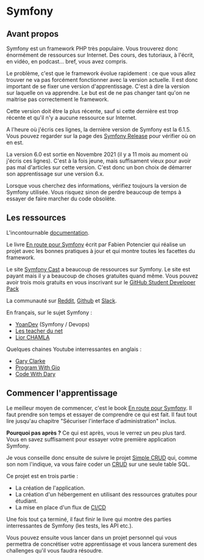 # Symfony

## Avant propos

Symfony est un framework PHP très populaire. Vous trouverez donc énormément de ressources sur Internet. Des cours, des tutoriaux, à l'écrit, en vidéo, en podcast... bref, vous avez compris.

Le problème, c'est que le framework évolue rapidement : ce que vous allez trouver ne va pas forcément fonctionner avec la version actuelle.
Il est donc important de se fixer une version d'apprentissage. C'est à dire la version sur laquelle on va apprendre. Le but est de ne pas changer tant qu'on ne maitrise pas correctement le framework.

Cette version doit être la plus récente, sauf si cette dernière est trop récente et qu'il n'y a aucune ressource sur Internet.

A l'heure où j'écris ces lignes, la dernière version de Symfony est la 6.1.5. Vous pouvez regarder sur la page des [Symfony Release](https://symfony.com/releases) pour vérifier où on en est.

La version 6.0 est sortie en Novembre 2021 (il y a 11 mois au moment où j'écris ces lignes). C'est à la fois jeune, mais suffisament vieux pour avoir pas mal d'articles sur cette version. C'est donc un bon choix de démarrer son apprentissage sur une version 6.x.

Lorsque vous cherchez des informations, vérifiez toujours la version de Symfony utilisée. Vous risquez sinon de perdre beaucoup de temps à essayer de faire marcher du code obsolète.

## Les ressources

L'incontournable [documentation](https://symfony.com/doc/current/index.html).

Le livre [En route pour Symfony](https://symfony.com/doc/6.0/the-fast-track/fr/index.html) écrit par Fabien Potencier qui réalise un projet avec les bonnes pratiques à jour et qui montre toutes les facettes du framework.

Le site [Symfony Cast](https://symfonycasts.com/) a beaucoup de ressources sur Symfony. Le site est payant mais il y a beaucoup de choses gratuites quand même. Vous pouvez avoir trois mois gratuits en vous inscrivant sur le [GitHub Student Developer Pack](https://education.github.com/pack)

La communauté sur [Reddit](https://www.reddit.com/r/symfony/), [Github](https://github.com/symfony/symfony/discussions) et [Slack](https://symfony-devs.slack.com/ssb/redirect).

En français, sur le sujet Symfony :

- [YoanDev](https://www.youtube.com/c/yoandevco) (Symfony / Devops)
- [Les teacher du net](https://www.youtube.com/c/Teachersdunet)
- [Lior CHAMLA](https://www.youtube.com/c/LiorCHAMLA)

Quelques chaines Youtube interressantes en anglais :

- [Gary Clarke](https://www.youtube.com/c/GaryClarkeTech/videos)
- [Program With Gio](https://www.youtube.com/c/ProgramWithGio)
- [Code With Dary](https://www.youtube.com/c/CodeWithDary)

## Commencer l'apprentissage

Le meilleur moyen de commencer, c'est le book [En route pour Symfony](https://symfony.com/doc/current/the-fast-track/fr/index.html).
Il faut prendre son temps et essayer de comprendre ce qui est fait.
Il faut tout lire jusqu'au chapitre "Sécuriser l'interface d'administration" inclus.

**Pourquoi pas après ?**
Ce qui est après, vous le verrez un peu plus tard. Vous en savez suffisament pour essayer votre première application Symfony.

Je vous conseille donc ensuite de suivre le projet [Simple CRUD](./Simplecrud.md) qui, comme son nom l'indique, va vous faire coder un [CRUD](https://fr.wikipedia.org/wiki/CRUD) sur une seule table SQL.

Ce projet est en trois partie :

- La création de l'application.
- La création d'un hébergement en utilisant des ressources gratuites pour étudiant.
- La mise en place d'un flux de [CI/CD](https://fr.wikipedia.org/wiki/CI/CD)

Une fois tout ça terminé, il faut finir le livre qui montre des parties interressantes de Symfony (les tests, les API etc.).

Vous pouvez ensuite vous lancer dans un projet personnel qui vous permettra de concrétiser votre apprentissage et vous lancera surement des challenges qu'il vous faudra résoudre.

